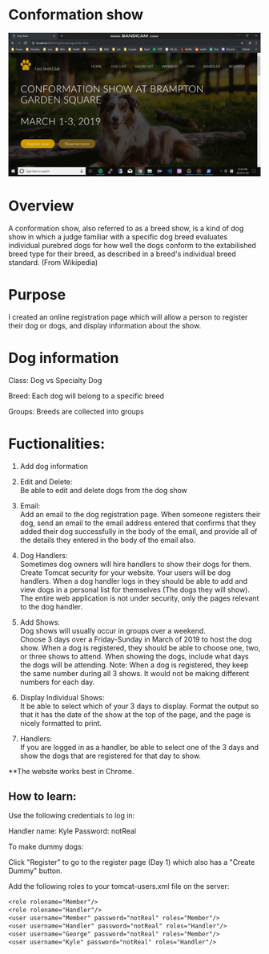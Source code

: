 # Conformation show

![dogshow](dogshow.gif)


# Overview

A conformation show, also referred to as a breed show, is a kind of dog show in which a judge familiar with a specific dog breed evaluates individual purebred dogs for how well the dogs conform to the extabilished breed type for their breed, as described in a breed's individual breed standard. (From Wikipedia)

# Purpose

I created an online registration page which will allow a person to register their dog or dogs, and display information about the show.

# Dog information

Class: Dog vs Specialty Dog

Breed: Each dog will belong to a specific breed

Groups: Breeds are collected into groups

# Fuctionalities:

1. Add dog information  

2.  Edit and Delete:  
    Be able to edit and delete dogs from the dog show

3. Email:  
    Add an email to the dog registration page.  When someone registers their dog, send an email to the email address entered that confirms that they added their dog successfully in the body of the email, and provide all of the details they entered in the body of the email also.

4. Dog Handlers:  
    Sometimes dog owners will hire handlers to show their dogs for them.  Create Tomcat security for your website.  Your users will be dog handlers.  When a dog handler logs in they should be able to add and view dogs in a personal list for themselves (The dogs they will show).   The entire web application is not under security, only the pages relevant to the dog handler.

5. Add Shows:  
    Dog shows will usually occur in groups over a weekend.  
    Choose 3 days over a Friday-Sunday in March of 2019 to host the dog show.  When a dog is registered, they should be able to choose one, two, or three shows to attend.  When showing the dogs, include what days the dogs will be attending.  Note:  When a dog is registered, they keep the same number during all 3 shows.  It would not be making different numbers for each day.

6. Display Individual Shows:  
    It be able to select which of your 3 days to display.  Format the output so that it has the date of the show at the top of the page, and the page is nicely formatted to print.

7. Handlers:  
    If you are logged in as a handler, be able to select one of the 3 days and show the dogs that are registered for that day to show.


**The website works best in Chrome.
## How to learn:  
Use the following credentials to log in:  

Handler name: Kyle
Password: notReal

To make dummy dogs:
 
Click "Register" to go to the register page (Day 1) which also has a "Create Dummy" button.

Add the following roles to your tomcat-users.xml file on the server:

	<role rolename="Member"/>
	<role rolename="Handler"/>
	<user username="Member" password="notReal" roles="Member"/>
	<user username="Handler" password="notReal" roles="Handler"/>
	<user username="George" password="notReal" roles="Member"/>
	<user username="Kyle" password="notReal" roles="Handler"/>

